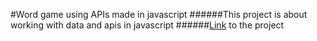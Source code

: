 #Word game using APIs made in javascript
######This project is about working with data and apis in javascript
######[Link](http://virajshukla.com/wordgame/ "Word Game") to the project